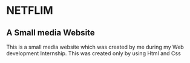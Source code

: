 # NETFLIM

## A Small media Website

 This is a small media website which was created by me during my Web development Internship.
 This was created only by using Html and Css 
